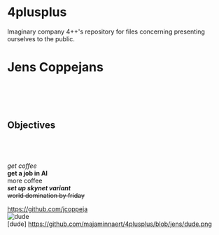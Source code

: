 # 4plusplus
Imaginary company 4++'s repository for files concerning presenting ourselves to the public.















































# __Jens Coppejans__ <h1> <br>

## Objectives <h2> <br>


 _get coffee_ <br>
 __get a job in AI__ <br>
 more coffee <br>
 ___set up skynet variant___ <br>
 ~~world domination by friday~~ <br>


https://github.com/jcoppeja  <br>
![dude]( ~/4plusplus/dude.png)  <br>
[dude] https://github.com/majaminnaert/4plusplus/blob/jens/dude.png


